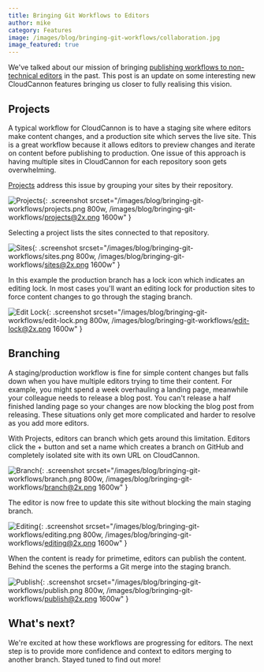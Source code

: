 ```yaml
---
title: Bringing Git Workflows to Editors
author: mike
category: Features
image: /images/blog/bringing-git-workflows/collaboration.jpg
image_featured: true
---
```


We've talked about our mission of bringing [publishing workflows to non-technical editors](/tips/2017/11/29/publishing-workflows-for-jekyll-editors/)
in the past. This post is an update on some interesting new CloudCannon features
bringing us closer to fully realising this vision.

## Projects

A typical workflow for CloudCannon is to have a staging site where editors
make content changes, and a production site which serves the live site. This is
a great workflow because it allows editors to preview changes and iterate on content
before publishing to production. One issue of this approach is having multiple
sites in CloudCannon for each repository soon gets overwhelming.

[Projects](https://docs.cloudcannon.com/projects/introduction/) address this issue
by grouping your sites by their repository.

![Projects](/images/blog/bringing-git-workflows/projects.png){: .screenshot srcset="/images/blog/bringing-git-workflows/projects.png 800w, /images/blog/bringing-git-workflows/projects@2x.png 1600w" }

Selecting a project lists the sites connected to that repository.

![Sites](/images/blog/bringing-git-workflows/sites.png){: .screenshot srcset="/images/blog/bringing-git-workflows/sites.png 800w, /images/blog/bringing-git-workflows/sites@2x.png 1600w" }

In this example
the production branch has a lock icon which indicates an editing lock. In most
cases you'll want an editing lock for production sites to force content
changes to go through the staging branch.

![Edit Lock](/images/blog/bringing-git-workflows/edit-lock.png){: .screenshot srcset="/images/blog/bringing-git-workflows/edit-lock.png 800w, /images/blog/bringing-git-workflows/edit-lock@2x.png 1600w" }

## Branching

A staging/production workflow is fine for simple content changes but falls down
when you have multiple editors trying to time their content. For example, you might
spend a week overhauling a landing page, meanwhile your colleague needs to release
a blog post. You can't release a half finished landing page so your changes are
now blocking the blog post from releasing. These situations only get more
complicated and harder to resolve as you add more editors.

With Projects, editors can branch which gets around this limitation.
Editors click the + button and set a name which creates a branch on GitHub and completely isolated
site with its own URL on CloudCannon.

![Branch](/images/blog/bringing-git-workflows/branch.png){: .screenshot srcset="/images/blog/bringing-git-workflows/branch.png 800w, /images/blog/bringing-git-workflows/branch@2x.png 1600w" }

The editor is now free to update this site without blocking the main staging branch.

![Editing](/images/blog/bringing-git-workflows/editing.png){: .screenshot srcset="/images/blog/bringing-git-workflows/editing.png 800w, /images/blog/bringing-git-workflows/editing@2x.png 1600w" }

When the content is ready for primetime, editors can publish the content.
Behind the scenes the performs a Git merge into the staging branch.

![Publish](/images/blog/bringing-git-workflows/publish.png){: .screenshot srcset="/images/blog/bringing-git-workflows/publish.png 800w, /images/blog/bringing-git-workflows/publish@2x.png 1600w" }

## What's next?

We're excited at how these workflows are progressing for editors. The next
step is to provide more confidence and context to editors merging to another
branch. Stayed tuned to find out more!  
